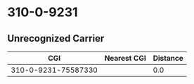 # 310-0-9231
## Unrecognized Carrier


| CGI | Nearest CGI | Distance |
|-----|-------------|----------|
| 310-0-9231-75587330 |  | 0.0 |
